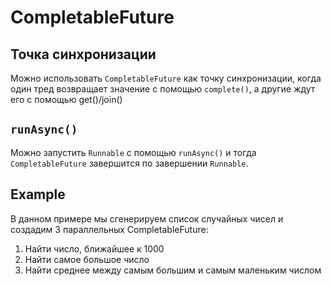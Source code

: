 # CompletableFuture

## Точка синхронизации

Можно использовать `CompletableFuture` как точку синхронизации, когда
один тред возвращает значение с помощью `complete()`, а другие ждут его с помощью get()/join()

## `runAsync()`
Можно запустить `Runnable` с помощью `runAsync()` и тогда `CompletableFuture` завершится по завершении `Runnable`.

## Example

В данном примере мы сгенерируем список случайных чисел и создадим 3 параллельных CompletableFuture:

1. Найти число, ближайшее к 1000
2. Найти самое большое число
3. Найти среднее между самым большим и самым маленьким числом

